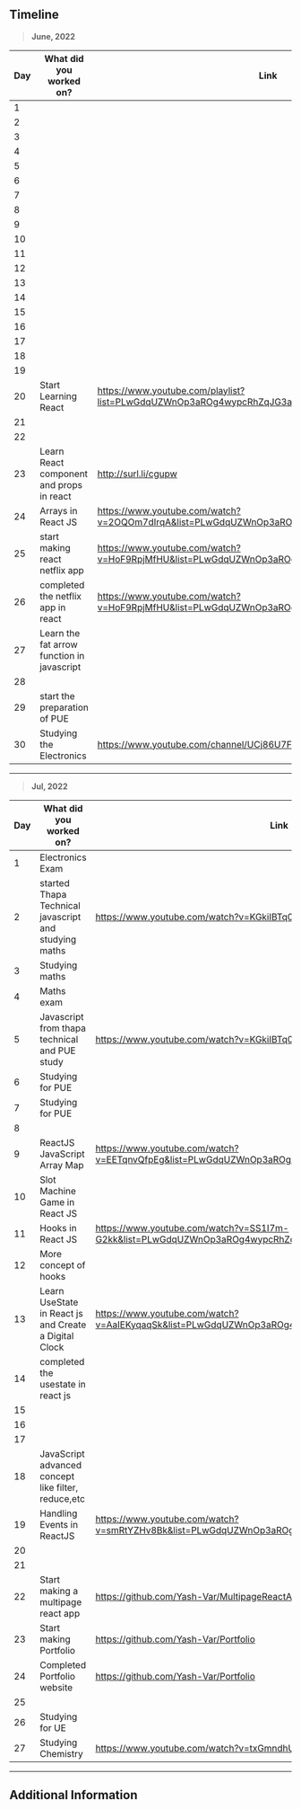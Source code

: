 ## Timeline

> **June, 2022**

|Day|What did you worked on?|Link|
|-------|------|--------|
|1|||
|2|||
|3|||
|4|||
|5|||
|6|||
|7|||
|8|||
|9|||
|10|||
|11|||
|12|||
|13|||
|14|||
|15|||
|16|||
|17|||
|18|||
|19|||
|20|Start Learning React|https://www.youtube.com/playlist?list=PLwGdqUZWnOp3aROg4wypcRhZqJG3ajZWJ|
|21|||
|22|||
|23|Learn React component and props in react |http://surl.li/cgupw|
|24| Arrays in React JS|https://www.youtube.com/watch?v=2OQOm7dIrqA&list=PLwGdqUZWnOp3aROg4wypcRhZqJG3ajZWJ&index=25|
|25|start making react netflix app|https://www.youtube.com/watch?v=HoF9RpjMfHU&list=PLwGdqUZWnOp3aROg4wypcRhZqJG3ajZWJ&index=26|
|26|completed the netflix app in react|https://www.youtube.com/watch?v=HoF9RpjMfHU&list=PLwGdqUZWnOp3aROg4wypcRhZqJG3ajZWJ&index=27|
|27|Learn the fat arrow function in javascript||
|28|||
|29|start the preparation of PUE||
|30|Studying the Electronics|https://www.youtube.com/channel/UCj86U7FT8O4JqXC-pfKFLIQ|

---

> **Jul, 2022**

|Day|What did you worked on?|Link|
|-------|------|--------|
|1|Electronics Exam||
|2|started Thapa Technical javascript and studying maths|https://www.youtube.com/watch?v=KGkiIBTq0y0|
|3|Studying maths||
|4|Maths exam||
|5|Javascript from thapa technical and PUE study|https://www.youtube.com/watch?v=KGkiIBTq0y0|
|6|Studying for PUE||
|7|Studying for PUE||
|8|||
|9|ReactJS JavaScript Array Map|https://www.youtube.com/watch?v=EETqnvQfpEg&list=PLwGdqUZWnOp3aROg4wypcRhZqJG3ajZWJ&index=27&t=35s|
|10|Slot Machine Game in React JS||
|11|Hooks in React JS |https://www.youtube.com/watch?v=SS1I7m-G2kk&list=PLwGdqUZWnOp3aROg4wypcRhZqJG3ajZWJ&index=33|
|12|More concept of hooks ||
|13| Learn UseState in React js and Create a Digital Clock|https://www.youtube.com/watch?v=AaIEKyqaqSk&list=PLwGdqUZWnOp3aROg4wypcRhZqJG3ajZWJ&index=35|
|14|completed the usestate in react js||
|15|||
|16|||
|17|||
|18|JavaScript advanced concept like filter, reduce,etc||
|19|Handling Events in ReactJS |https://www.youtube.com/watch?v=smRtYZHv8Bk&list=PLwGdqUZWnOp3aROg4wypcRhZqJG3ajZWJ&index=36|
|20|||
|21|||
|22|Start making a multipage react app|https://github.com/Yash-Var/MultipageReactApp|
|23|Start making Portfolio|https://github.com/Yash-Var/Portfolio|
|24|Completed Portfolio website|https://github.com/Yash-Var/Portfolio|
|25|||
|26|Studying for UE||
|27|Studying Chemistry|https://www.youtube.com/watch?v=txGmndhUmNc&t=101s|



---

## Additional Information
